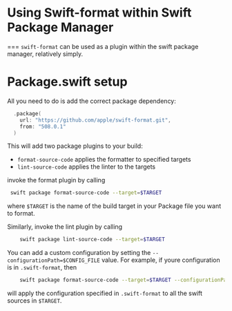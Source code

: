 # Using Swift-format within Swift Package Manager
===
`swift-format` can be used as a plugin within the swift package manager, relatively simply.

# Package.swift setup

All you need to do is add the correct package dependency:

```swift
  .package(
    url: "https://github.com/apple/swift-format.git",
    from: "508.0.1"
  )
```

This will add two package plugins to your build:

* `format-source-code` applies the formatter to specified targets
* `lint-source-code` applies the linter to the targets

invoke the format plugin by calling

```zsh
 swift package format-source-code --target=$TARGET
```

where `$TARGET` is the name of the build target in your Package file you want to format. 


Similarly, invoke the lint plugin by calling

```zsh
    swift package lint-source-code --target=$TARGET
```

You can add a custom configuration by setting the `--configurationPath=$CONFIG_FILE` value. For example, if youre configuration is in `.swift-format`, then 

```zsh
    swift package format-source-code --target=$TARGET --configurationPath=.swift-format
```
will apply the configuration specified in `.swift-format` to all the swift sources in `$TARGET`.

